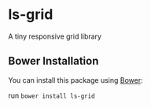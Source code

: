 # ls-grid
A tiny responsive grid library

## Bower Installation
You can install this package using [Bower](http://bower.io/):

run `bower install ls-grid`

